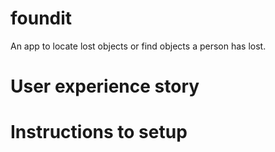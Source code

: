 # foundit
An app to locate lost objects or find objects a person has lost.
# User experience story
# Instructions to setup
